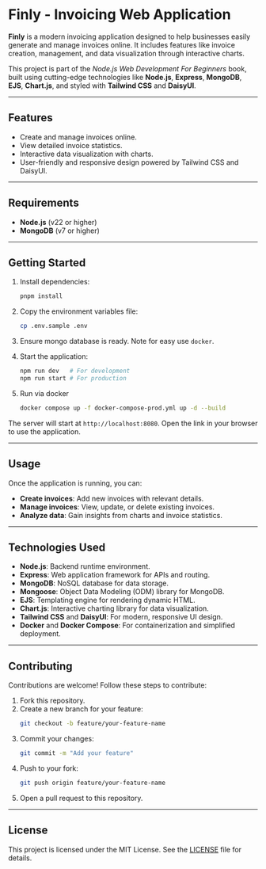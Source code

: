 # **Finly - Invoicing Web Application**

**Finly** is a modern invoicing application designed to help businesses easily generate and manage invoices online. It includes features like invoice creation, management, and data visualization through interactive charts.

This project is part of the _Node.js Web Development For Beginners_ book, built using cutting-edge technologies like **Node.js**, **Express**, **MongoDB**, **EJS**, **Chart.js**, and styled with **Tailwind CSS** and **DaisyUI**.

---

## **Features**

- Create and manage invoices online.
- View detailed invoice statistics.
- Interactive data visualization with charts.
- User-friendly and responsive design powered by Tailwind CSS and DaisyUI.

---

## **Requirements**

- **Node.js** (v22 or higher)
- **MongoDB** (v7 or higher)

---

## **Getting Started**

1. Install dependencies:

   ```bash
   pnpm install
   ```

2. Copy the environment variables file:

   ```bash
   cp .env.sample .env
   ```

3. Ensure mongo database is ready. Note for easy use `docker`.

4. Start the application:

   ```bash
   npm run dev   # For development
   npm run start # For production
   ```

5. Run via docker

   ```bash
   docker compose up -f docker-compose-prod.yml up -d --build
   ```

The server will start at `http://localhost:8080`. Open the link in your browser to use the application.

---

## **Usage**

Once the application is running, you can:

- **Create invoices**: Add new invoices with relevant details.
- **Manage invoices**: View, update, or delete existing invoices.
- **Analyze data**: Gain insights from charts and invoice statistics.

---

## **Technologies Used**

- **Node.js**: Backend runtime environment.
- **Express**: Web application framework for APIs and routing.
- **MongoDB**: NoSQL database for data storage.
- **Mongoose**: Object Data Modeling (ODM) library for MongoDB.
- **EJS**: Templating engine for rendering dynamic HTML.
- **Chart.js**: Interactive charting library for data visualization.
- **Tailwind CSS** and **DaisyUI**: For modern, responsive UI design.
- **Docker** and **Docker Compose**: For containerization and simplified deployment.

---

## **Contributing**

Contributions are welcome! Follow these steps to contribute:

1. Fork this repository.
2. Create a new branch for your feature:
   ```bash
   git checkout -b feature/your-feature-name
   ```
3. Commit your changes:
   ```bash
   git commit -m "Add your feature"
   ```
4. Push to your fork:
   ```bash
   git push origin feature/your-feature-name
   ```
5. Open a pull request to this repository.

---

## **License**

This project is licensed under the MIT License. See the [LICENSE](LICENSE) file for details.
